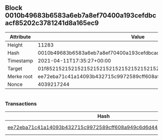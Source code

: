 ## Block 0010b49683b6583a6eb7a8ef70400a193cefdbcacf85202c3781241d8a165ec9

Attribute | Value
--- | ---
Height | 11283
Hash | 0010b49683b6583a6eb7a8ef70400a193cefdbcacf85202c3781241d8a165ec9
Timestamp | 2021-04-11T17:35:27+00:00
Target | 01f8521521521521521521521521521521521521521521521521521521521521
Merke root | ee72eba71c41a14093b432715c9972589cff608a949c6d6d4429a3008ea9da9b
Nonce | 4039217244

```

```

### Transactions

Hash | Amount
--- | ---
[ee72eba71c41a14093b432715c9972589cff608a949c6d6d4429a3008ea9da9b](ee72eba71c41a14093b432715c9972589cff608a949c6d6d4429a3008ea9da9b.md) | 10.00000000 SKEPTI 

